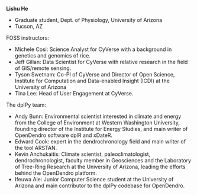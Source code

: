 **Lishu He**
- Graduate student, Dept. of Physiology, University of Arizona
- Tucson, AZ


FOSS instructors:

- Michele Cosi: Science Analyst for CyVerse with a background in genetics and genomics of rice.
- Jeff Gillan: Data Scientist for CyVerse with relative research in the field of GIS/remote sensing.
- Tyson Swetnam: Co-PI of CyVerse and Director of Open Science, Institute for Computation and Data-enabled Insight (ICDI) at the University of Arizona
- Tina Lee: Head of User Engagement at CyVerse.


The dplPy team:

- Andy Bunn: Environmental scientist interested in climate and energy from the College of Environment at Western Washington University, founding director of the Institute for Energy Studies, and main writer of OpenDendro software dplR and xDateR.
- Edward Cook: expert in the dendrochronology field and main writer of the tool ARSTAN.
- Kevin Anchukaitis: Climate scientist, paleoclimatologist, dendrochronologist, faculty member in Geosciences and the Laboratory of Tree-Ring Research at the University of Arizona, leading the efforts behind the OpenDendro platform.
- Ifeuwa Ale: Junior Computer Science student at the University of Arizona and main contributor to the dplPy codebase for OpenDendro.
